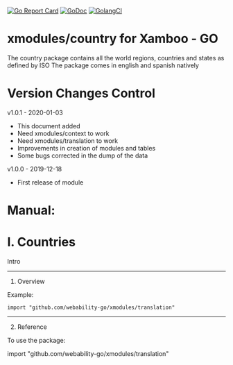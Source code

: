 [ ![Go Report Card](https://goreportcard.com/badge/github.com/webability-go/xmodules/country)](https://goreportcard.com/report/github.com/webability-go/xmodules/country)
[ ![GoDoc](https://godoc.org/github.com/webability-go/xmodules/country?status.png)](https://godoc.org/github.com/webability-go/xmodules/country)
[ ![GolangCI](https://golangci.com/badges/github.com/webability-go/xmodules/country.svg)](https://golangci.com)

xmodules/country for Xamboo - GO
================================

The country package contains all the world regions, countries and states as defined by ISO
The package comes in english and spanish natively


Version Changes Control
=======================

v1.0.1 - 2020-01-03
- This document added
- Need xmodules/context to work
- Need xmodules/translation to work
- Improvements in creation of modules and tables
- Some bugs corrected in the dump of the data

v1.0.0 - 2019-12-18
- First release of module



Manual:
=======================

I. Countries
=======================

Intro

-----------------------
1. Overview

Example:

```
import "github.com/webability-go/xmodules/translation"

```


-----------------------
2. Reference

To use the package:

import "github.com/webability-go/xmodules/translation"
